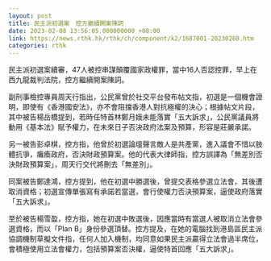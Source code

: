 ```yaml
---
layout: post
title: 民主派初選案　控方繼續開案陳詞
date: 2023-02-08 13:56:05.000000000 +08:00
link: https://news.rthk.hk/rthk/ch/component/k2/1687001-20230208.htm
categories: rthk
---
```


民主派初選案續審，47人被控串謀顛覆國家政權罪，當中16人否認控罪，早上在西九龍裁判法院，控方繼續開案陳詞。

副刑事檢控專員周天行指出，公民黨曾於社交平台發布帖文指，初選是一個機會證明，即使有《香港國安法》，亦不會阻擋香港人對抗極權的決心；根據帖文片段，其中被告楊岳橋提到，若時任特首林鄭月娥未能落實「五大訴求」，公民黨議員將動用《基本法》賦予權力，在未來日子否決政府法案及預算，形容是莊嚴承諾。

另一被告彭卓棋，控方指，他曾於初選論壇聲言敵人是共產黨，進入議會不惜以肢體抗爭，癱瘓政府，否決財政預算案。他的代表大律師指，控方誤譯為「無差別否決財政預算案」，周天行交代將刪去「無差別」。

同案被告鄭達鴻，控方提到，他在初選中勝選後，曾提交表格參選立法會，其後遭取消資格；初選宣傳單張寫有承諾若當選，會行使權力否決預算案，逼使政府落實「五大訴求」。

至於被告楊雪盈，控方指，她在初選中敗選後，因應當時有當選人被取消立法會參選資格，而以「Plan B」身份參選頂替。控方提及，在她的電腦找到港島區民主派協調機制草擬文件指，任何人加入機制，均同意如果民主派贏得立法會過半席位，會積極使用立法會權力，包括預算案否決權，逼使特首回應「五大訴求」。
